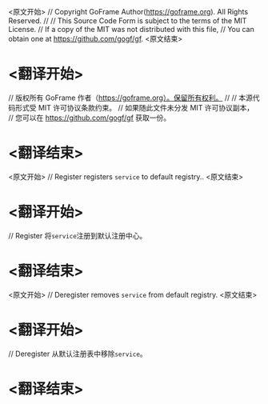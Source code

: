 
<原文开始>
// Copyright GoFrame Author(https://goframe.org). All Rights Reserved.
//
// This Source Code Form is subject to the terms of the MIT License.
// If a copy of the MIT was not distributed with this file,
// You can obtain one at https://github.com/gogf/gf.
<原文结束>

# <翻译开始>
// 版权所有 GoFrame 作者（https://goframe.org）。保留所有权利。
//
// 本源代码形式受 MIT 许可协议条款约束。
// 如果随此文件未分发 MIT 许可协议副本，
// 您可以在 https://github.com/gogf/gf 获取一份。
# <翻译结束>


<原文开始>
// Register registers `service` to default registry..
<原文结束>

# <翻译开始>
// Register 将`service`注册到默认注册中心。
# <翻译结束>


<原文开始>
// Deregister removes `service` from default registry.
<原文结束>

# <翻译开始>
// Deregister 从默认注册表中移除`service`。
# <翻译结束>

